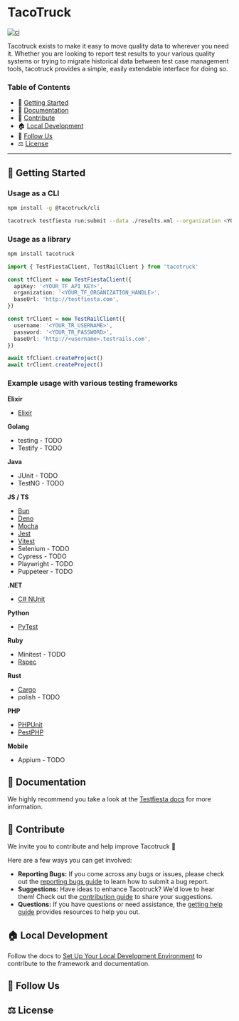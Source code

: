 # TacoTruck

[![ci](https://github.com/testfiesta/tacotruck/actions/workflows/ci.yml/badge.svg)](https://github.com/testfiesta/tacotruck/actions/workflows/ci.yml)

Tacotruck exists to make it easy to move quality data to wherever you need it. Whether you are looking to report test results to your various quality systems or trying to migrate historical data between test case management tools, tacotruck provides a simple, easily extendable interface for doing so.

### Table of Contents

- 🚀 [Getting Started](#getting-started)
- 📖 [Documentation](#documentation)
- 💙 [Contribute](#contribute)
- 🏠 [Local Development](#local-development)
- 🔗 [Follow Us](#follow-us)
- ⚖️ [License](#license)

---

## <a name="getting-started">🚀 Getting Started</a>

### Usage as a CLI

```bash
npm install -g @tacotruck/cli
```

```bash
tacotruck testfiesta run:submit --data ./results.xml --organization <YOUR_ORG_HANDLE> --token <YOUR_TF_TOKEN> --project <YOUR_PROJECT_KEY>
```

### Usage as a library

```bash
npm install tacotruck
```

```typescript
import { TestFiestaClient, TestRailClient } from 'tacotruck'

const tfClient = new TestFiestaClient({
  apiKey: '<YOUR_TF_API_KEY>',
  organization: '<YOUR_TF_ORGANIZATION_HANDLE>',
  baseUrl: 'http://testfiesta.com',
})

const trClient = new TestRailClient({
  username: '<YOUR_TR_USERNAME>',
  password: '<YOUR_TR_PASSWORD>',
  baseUrl: 'http://<username>.testrails.com',
})

await tfClient.createProject()
await trClient.createProject()
```

### Example usage with various testing frameworks

**Elixir**

- [Elixir](https://github.com/testfiesta/tacotruck-examples/tree/main/demo_elixir_tf)

**Golang**

- testing - TODO
- Testify - TODO

**Java**

- JUnit - TODO
- TestNG - TODO

**JS / TS**

- [Bun](https://github.com/testfiesta/tacotruck-examples/tree/main/demo-bun-tf)
- [Deno](https://github.com/testfiesta/tacotruck-examples/tree/main/demo-deno-tf)
- [Mocha](https://github.com/testfiesta/tacotruck-examples/tree/main/demo-mocha-tf)
- [Jest](https://github.com/testfiesta/tacotruck-examples/tree/main/demo-jest-tf)
- [Vitest](https://github.com/testfiesta/tacotruck-examples/tree/main/demo-vitest-tf)
- Selenium - TODO
- Cypress - TODO
- Playwright - TODO
- Puppeteer - TODO

**.NET**

- [C# NUnit](https://github.com/testfiesta/tacotruck-examples/tree/main/demo-dotnet-nunit-tf)

**Python**

- [PyTest](https://github.com/testfiesta/tacotruck-examples/tree/main/demo-pytest-tf)

**Ruby**

- Minitest - TODO
- [Rspec](https://github.com/testfiesta/tacotruck-examples/tree/main/demo-rspec-tf)

**Rust**

- [Cargo](https://github.com/testfiesta/tacotruck-examples/tree/main/demo-rust-cargo-tf)
- polish - TODO

**PHP**

- [PHPUnit](https://github.com/testfiesta/tacotruck-examples/tree/main/demo-phpunit-tf)
- [PestPHP](https://github.com/testfiesta/tacotruck-examples/tree/main/demo-pestphp-tf)

**Mobile**

- Appium - TODO

## <a name="documentation">📖 Documentation</a>

We highly recommend you take a look at the [Testfiesta docs](https://docs.testfieta.com) for more information.

## <a name="contribute">💙 Contribute</a>

We invite you to contribute and help improve Tacotruck 💙

Here are a few ways you can get involved:

- **Reporting Bugs:** If you come across any bugs or issues, please check out the [reporting bugs guide](https://docs.testfiesta.com/community/reporting-bugs) to learn how to submit a bug report.
- **Suggestions:** Have ideas to enhance Tacotruck? We'd love to hear them! Check out the [contribution guide](https://docs.testfiesta.com/tacotruck/community/contributions#guide) to share your suggestions.
- **Questions:** If you have questions or need assistance, the [getting help guide](https://docs.testfiesta.com/tacotruck/community/getting-help) provides resources to help you out.

## <a name="local-development">🏠 Local Development</a>

Follow the docs to [Set Up Your Local Development Environment](https://docs.testfiesta.com/tacotruck/community/contributions#setup) to contribute to the framework and documentation.

## <a name="follow-us">🔗 Follow Us</a>

## <a name="license">⚖️ License</a>
